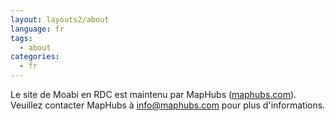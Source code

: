 ```yaml
---
layout: layouts2/about
language: fr
tags:
  - about
categories:
  - fr
---
```

Le site de Moabi en RDC est maintenu par MapHubs ([maphubs.com](maphubs.com)). Veuillez contacter MapHubs à info@maphubs.com pour plus d'informations.
